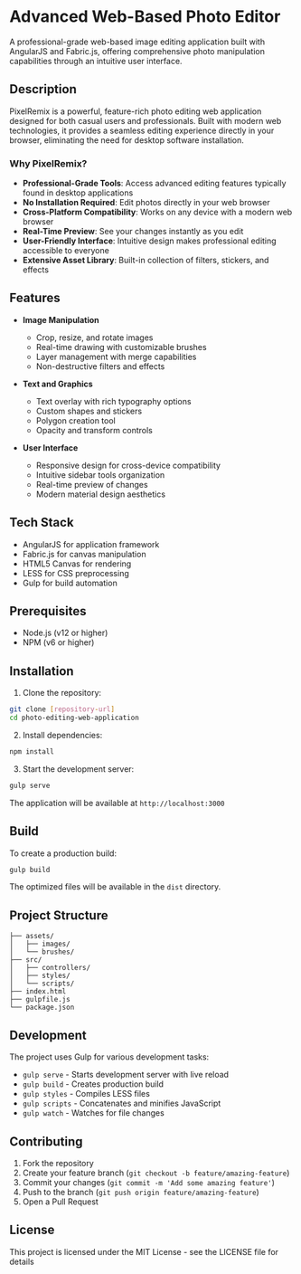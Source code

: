 # Advanced Web-Based Photo Editor

A professional-grade web-based image editing application built with AngularJS and Fabric.js, offering comprehensive photo manipulation capabilities through an intuitive user interface.

## Description

PixelRemix is a powerful, feature-rich photo editing web application designed for both casual users and professionals. Built with modern web technologies, it provides a seamless editing experience directly in your browser, eliminating the need for desktop software installation.

### Why PixelRemix?

- **Professional-Grade Tools**: Access advanced editing features typically found in desktop applications
- **No Installation Required**: Edit photos directly in your web browser
- **Cross-Platform Compatibility**: Works on any device with a modern web browser
- **Real-Time Preview**: See your changes instantly as you edit
- **User-Friendly Interface**: Intuitive design makes professional editing accessible to everyone
- **Extensive Asset Library**: Built-in collection of filters, stickers, and effects

## Features

- **Image Manipulation**
  - Crop, resize, and rotate images
  - Real-time drawing with customizable brushes
  - Layer management with merge capabilities
  - Non-destructive filters and effects

- **Text and Graphics**
  - Text overlay with rich typography options
  - Custom shapes and stickers
  - Polygon creation tool
  - Opacity and transform controls

- **User Interface**
  - Responsive design for cross-device compatibility
  - Intuitive sidebar tools organization
  - Real-time preview of changes
  - Modern material design aesthetics

## Tech Stack

- AngularJS for application framework
- Fabric.js for canvas manipulation
- HTML5 Canvas for rendering
- LESS for CSS preprocessing
- Gulp for build automation

## Prerequisites

- Node.js (v12 or higher)
- NPM (v6 or higher)

## Installation

1. Clone the repository:
```bash
git clone [repository-url]
cd photo-editing-web-application
```

2. Install dependencies:
```bash
npm install
```

3. Start the development server:
```bash
gulp serve
```

The application will be available at `http://localhost:3000`

## Build

To create a production build:
```bash
gulp build
```

The optimized files will be available in the `dist` directory.

## Project Structure

```
├── assets/
│   ├── images/
│   └── brushes/
├── src/
│   ├── controllers/
│   ├── styles/
│   └── scripts/
├── index.html
├── gulpfile.js
└── package.json
```

## Development

The project uses Gulp for various development tasks:

- `gulp serve` - Starts development server with live reload
- `gulp build` - Creates production build
- `gulp styles` - Compiles LESS files
- `gulp scripts` - Concatenates and minifies JavaScript
- `gulp watch` - Watches for file changes

## Contributing

1. Fork the repository
2. Create your feature branch (`git checkout -b feature/amazing-feature`)
3. Commit your changes (`git commit -m 'Add some amazing feature'`)
4. Push to the branch (`git push origin feature/amazing-feature`)
5. Open a Pull Request

## License

This project is licensed under the MIT License - see the LICENSE file for details
